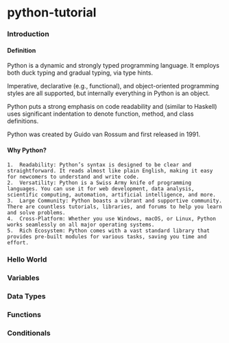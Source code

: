# python-tutorial
### Introduction

#### Definition
Python is a dynamic and strongly typed programming language. It employs both duck typing and gradual typing, via type hints.

Imperative, declarative (e.g., functional), and object-oriented programming styles are all supported, but internally everything in Python is an object.

Python puts a strong emphasis on code readability and (similar to Haskell) uses significant indentation to denote function, method, and class definitions.

Python was created by Guido van Rossum and first released in 1991.

#### Why Python?

	1.	Readability: Python’s syntax is designed to be clear and straightforward. It reads almost like plain English, making it easy for newcomers to understand and write code.
	2.	Versatility: Python is a Swiss Army knife of programming languages. You can use it for web development, data analysis, scientific computing, automation, artificial intelligence, and more.
	3.	Large Community: Python boasts a vibrant and supportive community. There are countless tutorials, libraries, and forums to help you learn and solve problems.
	4.	Cross-Platform: Whether you use Windows, macOS, or Linux, Python works seamlessly on all major operating systems.
	5.	Rich Ecosystem: Python comes with a vast standard library that provides pre-built modules for various tasks, saving you time and effort.

### Hello World
### Variables
### Data Types
### Functions
### Conditionals
